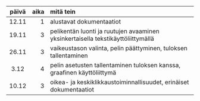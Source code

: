 päivä | aika | mitä tein
:----:|-----:|:---------
12.11 | 1    | alustavat dokumentaatiot
19.11 | 3    | pelikentän luonti ja ruutujen avaaminen yksinkertaisella tekstikäyttöliittymällä
26.11 | 3    | vaikeustason valinta, pelin päättyminen, tuloksen tallentaminen
3.12  | 4    | pelin asetusten tallentaminen tuloksen kanssa, graafinen käyttöliittymä
10.12 | 3    | oikea- ja keskiklikkaustoiminnallisuudet, erinäiset dokumentaatiot
